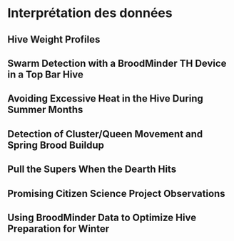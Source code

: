 # Interprétation des données


##	Hive Weight Profiles    
## Swarm Detection with a BroodMinder TH Device in a Top Bar Hive  
## Avoiding Excessive Heat in the Hive During Summer Months 
## Detection of Cluster/Queen Movement and Spring Brood Buildup 
## Pull the Supers When the Dearth Hits 
## Promising Citizen Science Project Observations 
## Using BroodMinder Data to Optimize Hive Preparation for Winter 


